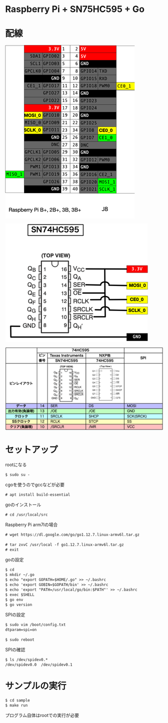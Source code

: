 # Raspberry Pi + SN75HC595 + Go

# 配線

![pi-j8](images/pij8.png)

![sn74hc595](images/sn74hc595.png)

![chart1](images/chart1.png)

# セットアップ

rootになる

	$ sudo su -

cgoを使うのでgccなどが必要

	# apt install build-essential

goのインストール

	# cd /usr/local/src

Raspberry Pi arm7lの場合

	# wget https://dl.google.com/go/go1.12.7.linux-armv6l.tar.gz

	# tar zxvC /usr/local -f go1.12.7.linux-armv6l.tar.gz
	# exit

goの設定

	$ cd
	$ mkdir ~/.go
	$ echo "export GOPATH=$HOME/.go" >> ~/.bashrc
	$ echo 'export GOBIN=$GOPATH/bin' >> ~/.bashrc
	$ echo 'export "PATH=/usr/local/go/bin:$PATH"' >> ~/.bashrc
	$ exec $SHELL
	$ go env
	$ go version

SPIの設定

	$ sudo vim /boot/config.txt
	dtparam=spi=on

	$ sudo reboot

SPIの確認

	$ ls /dev/spidev0.*
	/dev/spidev0.0  /dev/spidev0.1

# サンプルの実行

	$ cd sample
	$ make run

プログラム自体はrootでの実行が必要

